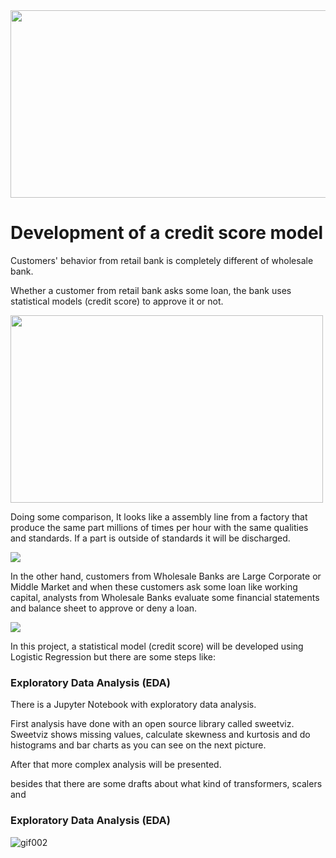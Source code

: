 <img src="https://specials-images.forbesimg.com/imageserve/1168122573/960x0.jpg" width="700" height="300">

# Development of a credit score model

Customers' behavior from retail bank is completely different of wholesale bank. 

Whether a customer from retail bank asks some loan, the bank uses statistical models (credit score) to approve it or not. 

<img src="https://media1.tenor.com/images/54552c5f2ea273a0086079a396043128/tenor.gif?itemid=13765398" width="500" height="300">



Doing some comparison, It looks like a assembly line from a factory that produce the same part millions of times per hour with the same qualities and standards. If a part is outside of standards it will be discharged.

![](https://i2.wp.com/boingboing.net/wp-content/uploads/2017/06/conveyor-01.gif?resize=480%2C270)

In the other hand, customers from Wholesale Banks are Large Corporate or Middle Market and when these customers ask some loan like working capital, analysts from Wholesale Banks evaluate some financial statements and balance sheet to approve or deny a loan.

![](https://media1.tenor.com/images/cb39c6851240eda84694c00000379f5d/tenor.gif?itemid=13765529)

In this project, a statistical model (credit score) will be developed using Logistic Regression but there are some steps like:


### Exploratory Data Analysis (EDA)

There is a Jupyter Notebook with exploratory data analysis. 

First analysis have done with an open source library called sweetviz. Sweetviz shows missing values, calculate skewness and kurtosis and do histograms and bar charts as you can see on the next picture. 

After that more complex analysis will be presented.

besides that there are some drafts about what kind of transformers, scalers and 


### Exploratory Data Analysis (EDA)



![gif002](https://media.giphy.com/media/xT5LMQ8rHYTDGFG07e/giphy.gif)
